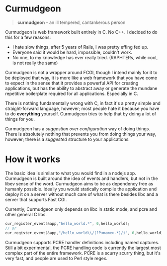 
# Curmudgeon

> **curmudgeon** - an ill tempered, cantankerous person

Curmudgeon is web framework built entirely in C. No C++. I decided to do this for a few reasons:

* I hate slow things, after 5 years of Rails, I was pretty effing fed up.
* Everyone said it would be hard, impossible, couldn't work.
* No one, to my knowledge has ever really tried. (RAPHTERs, while cool, is not really the same)

Curmudgeon is not a wrapper around FCGI, though I intend mainly for it to be deployed that
way, it is more like a web framework that you have come to expect in the sense that it
provides a powerful API for creating applications, but has the ability to abstract away
or generate the mundane repetitive boilerplate required for all applications. Especially
in C.

There is nothing fundamentally wrong with C, in fact it's a pretty simple and straight-forward
language, however; most people hate it because you have to do **everything** yourself.
Curmudgeon tries to help that by doing a lot of things for you.

Curmudgeon has a *suggestion over configuration* way of doing things. There is absolutely
nothing that prevents you from doing things your way, however; there is a *suggested* structure
to your applications.

# How it works

The basic idea is similar to what you would find in a nodejs app. Curmudgeon is built around the idea
of events and handlers, but not in the libev sense of the word. Curmudgeon aims to be as dependency free
as humanly possible. Ideally you would statically compile the application and deploy it on a server
without much care of what is there besides libc and a server that supports Fast CGI.

Currently, Curmudgeon only depends on libc in static mode, and pcre and other general C libs.

```c
cur_register_event(&app,"hello_world.*", 0,hello_world);
// or
cur_register_event(&app,"/hello_world\\/(?P<name>.*)/i", 0,hello_world);
```

Curmudgeon supports PCRE handler definitions including named captures. Still a bit experimental, the PCRE handling
code is currently the largest most complex part of the entire framework. PCRE is a scurry scurry thing,
but it's very fast, and people are used to Perl style regex.
